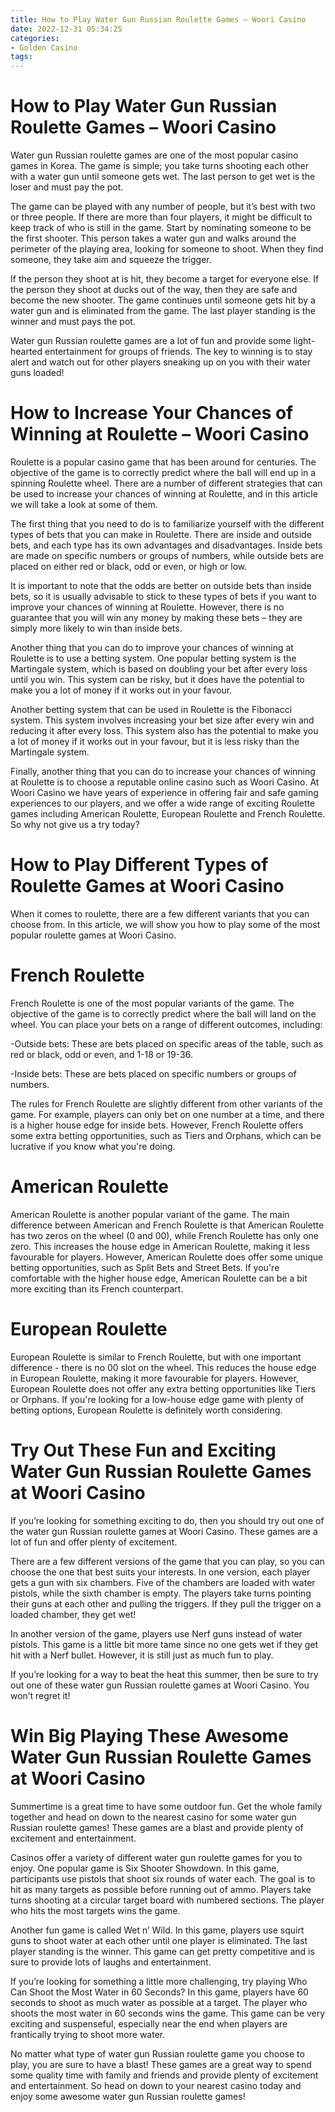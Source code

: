 ```yaml
---
title: How to Play Water Gun Russian Roulette Games – Woori Casino
date: 2022-12-31 05:34:25
categories:
- Golden Casino
tags:
---
```



#  How to Play Water Gun Russian Roulette Games – Woori Casino

Water gun Russian roulette games are one of the most popular casino games in Korea. The game is simple; you take turns shooting each other with a water gun until someone gets wet. The last person to get wet is the loser and must pay the pot.

The game can be played with any number of people, but it’s best with two or three people. If there are more than four players, it might be difficult to keep track of who is still in the game. Start by nominating someone to be the first shooter. This person takes a water gun and walks around the perimeter of the playing area, looking for someone to shoot. When they find someone, they take aim and squeeze the trigger.

If the person they shoot at is hit, they become a target for everyone else. If the person they shoot at ducks out of the way, then they are safe and become the new shooter. The game continues until someone gets hit by a water gun and is eliminated from the game. The last player standing is the winner and must pays the pot.

Water gun Russian roulette games are a lot of fun and provide some light-hearted entertainment for groups of friends. The key to winning is to stay alert and watch out for other players sneaking up on you with their water guns loaded!

#  How to Increase Your Chances of Winning at Roulette – Woori Casino

Roulette is a popular casino game that has been around for centuries. The objective of the game is to correctly predict where the ball will end up in a spinning Roulette wheel. There are a number of different strategies that can be used to increase your chances of winning at Roulette, and in this article we will take a look at some of them.

The first thing that you need to do is to familiarize yourself with the different types of bets that you can make in Roulette. There are inside and outside bets, and each type has its own advantages and disadvantages. Inside bets are made on specific numbers or groups of numbers, while outside bets are placed on either red or black, odd or even, or high or low.

It is important to note that the odds are better on outside bets than inside bets, so it is usually advisable to stick to these types of bets if you want to improve your chances of winning at Roulette. However, there is no guarantee that you will win any money by making these bets – they are simply more likely to win than inside bets.

Another thing that you can do to improve your chances of winning at Roulette is to use a betting system. One popular betting system is the Martingale system, which is based on doubling your bet after every loss until you win. This system can be risky, but it does have the potential to make you a lot of money if it works out in your favour.

Another betting system that can be used in Roulette is the Fibonacci system. This system involves increasing your bet size after every win and reducing it after every loss. This system also has the potential to make you a lot of money if it works out in your favour, but it is less risky than the Martingale system.

Finally, another thing that you can do to increase your chances of winning at Roulette is to choose a reputable online casino such as Woori Casino. At Woori Casino we have years of experience in offering fair and safe gaming experiences to our players, and we offer a wide range of exciting Roulette games including American Roulette, European Roulette and French Roulette. So why not give us a try today?

#  How to Play Different Types of Roulette Games at Woori Casino

When it comes to roulette, there are a few different variants that you can choose from. In this article, we will show you how to play some of the most popular roulette games at Woori Casino.

# French Roulette

French Roulette is one of the most popular variants of the game. The objective of the game is to correctly predict where the ball will land on the wheel. You can place your bets on a range of different outcomes, including:

-Outside bets: These are bets placed on specific areas of the table, such as red or black, odd or even, and 1-18 or 19-36.

-Inside bets: These are bets placed on specific numbers or groups of numbers.

The rules for French Roulette are slightly different from other variants of the game. For example, players can only bet on one number at a time, and there is a higher house edge for inside bets. However, French Roulette offers some extra betting opportunities, such as Tiers and Orphans, which can be lucrative if you know what you're doing.

# American Roulette

American Roulette is another popular variant of the game. The main difference between American and French Roulette is that American Roulette has two zeros on the wheel (0 and 00), while French Roulette has only one zero. This increases the house edge in American Roulette, making it less favourable for players. However, American Roulette does offer some unique betting opportunities, such as Split Bets and Street Bets. If you're comfortable with the higher house edge, American Roulette can be a bit more exciting than its French counterpart.

# European Roulette

European Roulette is similar to French Roulette, but with one important difference - there is no 00 slot on the wheel. This reduces the house edge in European Roulette, making it more favourable for players. However, European Roulette does not offer any extra betting opportunities like Tiers or Orphans. If you're looking for a low-house edge game with plenty of betting options, European Roulette is definitely worth considering.

#  Try Out These Fun and Exciting Water Gun Russian Roulette Games at Woori Casino

If you’re looking for something exciting to do, then you should try out one of the water gun Russian roulette games at Woori Casino. These games are a lot of fun and offer plenty of excitement.

There are a few different versions of the game that you can play, so you can choose the one that best suits your interests. In one version, each player gets a gun with six chambers. Five of the chambers are loaded with water pistols, while the sixth chamber is empty. The players take turns pointing their guns at each other and pulling the triggers. If they pull the trigger on a loaded chamber, they get wet!

In another version of the game, players use Nerf guns instead of water pistols. This game is a little bit more tame since no one gets wet if they get hit with a Nerf bullet. However, it is still just as much fun to play.

If you’re looking for a way to beat the heat this summer, then be sure to try out one of these water gun Russian roulette games at Woori Casino. You won’t regret it!

#  Win Big Playing These Awesome Water Gun Russian Roulette Games at Woori Casino

Summertime is a great time to have some outdoor fun. Get the whole family together and head on down to the nearest casino for some water gun Russian roulette games! These games are a blast and provide plenty of excitement and entertainment.

Casinos offer a variety of different water gun roulette games for you to enjoy. One popular game is Six Shooter Showdown. In this game, participants use pistols that shoot six rounds of water each. The goal is to hit as many targets as possible before running out of ammo. Players take turns shooting at a circular target board with numbered sections. The player who hits the most targets wins the game.

Another fun game is called Wet n’ Wild. In this game, players use squirt guns to shoot water at each other until one player is eliminated. The last player standing is the winner. This game can get pretty competitive and is sure to provide lots of laughs and entertainment.

If you’re looking for something a little more challenging, try playing Who Can Shoot the Most Water in 60 Seconds? In this game, players have 60 seconds to shoot as much water as possible at a target. The player who shoots the most water in 60 seconds wins the game. This game can be very exciting and suspenseful, especially near the end when players are frantically trying to shoot more water.

No matter what type of water gun Russian roulette game you choose to play, you are sure to have a blast! These games are a great way to spend some quality time with family and friends and provide plenty of excitement and entertainment. So head on down to your nearest casino today and enjoy some awesome water gun Russian roulette games!